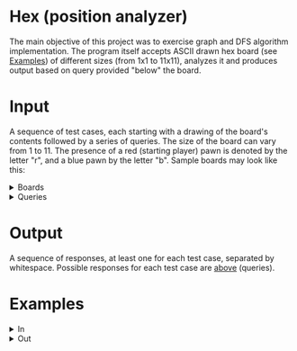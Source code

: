 # Hex (position analyzer)
The main objective of this project was to exercise graph and DFS algorithm implementation.
The program itself accepts ASCII drawn hex board (see [Examples](#Examples)) of different sizes (from 1x1 to 11x11), analyzes it and produces output based on query provided "below" the board.

# Input
A sequence of test cases, each starting with a drawing of the board's contents followed by a series of queries. The size of the board can vary from 1 to 11. The presence of a red (starting player) pawn is denoted by the letter "r", and a blue pawn by the letter "b". Sample boards may look like this: 

<details>

<summary>Boards</summary>

```
 ---
< r >
 ---
```
```
          ---
       --<   >--
    --< b >-<   >--
 --< r >-<   >-<   >--
< b >-< b >-<   >-< r >
 --<   >-< r >-< b >--
    --<   >-< r >--
       --<   >--
          ---
```
```
                               ---
                            --<   >--
                         --<   >-< b >--
                      --<   >-<   >-<   >--
                   --<   >-<   >-<   >-<   >--
                --<   >-<   >-<   >-< b >-< r >--
             --<   >-<   >-<   >-<   >-<   >-< r >--
          --<   >-<   >-<   >-<   >-< r >-<   >-<   >--
       --< b >-< r >-< r >-<   >-<   >-< b >-<   >-< b >--
    --<   >-<   >-<   >-<   >-< r >-<   >-<   >-< b >-<   >--
 --<   >-< b >-< r >-< r >-< r >-< b >-<   >-<   >-<   >-< r >--
< b >-<   >-<   >-<   >-<   >-<   >-< b >-<   >-<   >-<   >-< r >
 --< r >-<   >-< b >-< b >-< b >-<   >-<   >-<   >-< b >-< r >--
    --<   >-< r >-< r >-<   >-< b >-< r >-<   >-<   >-<   >--
       --< r >-< b >-<   >-< r >-<   >-<   >-<   >-<   >--
          --<   >-< r >-<   >-<   >-<   >-<   >-<   >--
             --<   >-< r >-< b >-<   >-< r >-< b >--
                --< r >-< r >-<   >-<   >-< r >--
                   --<   >-<   >-<   >-< b >--
                      --<   >-<   >-<   >--
                         --<   >-<   >--
                            --< b >--
                               ---
```
</details>

<details>
<summary>Queries</summary>

- BOARD_SIZE - a number from the range <1;11> indicating the size of the board.
- PAWNS_NUMBER - a number from the range <0;121> indicating the number of pawns of both players on the board.
- IS_BOARD_CORRECT - a YES/NO response indicating whether the state of the board is correct, in other words, whether the number of pawns of one player is appropriate relative to the number of pawns of the other player.
- IS_GAME_OVER - a YES RED/YES BLUE/NO response indicating whether (and if so, which) player has ended the game, i.e., whether they have connected two edges of the board with an uninterrupted path of their color.
- IS_BOARD_POSSIBLE - a YES/NO response indicating whether the state of  the board is possible. This means that the board is correct and that  achieving such a state did not result in overlooking an earlier win by  one of the players. 
- **(not implemented)** CAN_RED_WIN_IN_N_MOVE_WITH_NAIVE_OPPONENT (...) - a YES/NO response  indicating whether one of the players can end the game in N (where N  belongs to <1;2>) moves when playing against a naive opponent  (making the worst possible moves for themselves). The number of moves N  indicates the number of moves by the player for whom we are considering  victory. Victory must occur in the Nth move, which means that the player  must have the ability to make such a number of moves.  
- **(not implemented)** CAN_RED_WIN_IN_N_MOVE_WITH_PERFECT_OPPONENT (...) - analogous case to  the previous one, with the difference that the player checks whether  they can end the game playing against a perfect opponent (making the  best possible moves for themselves) in N (where N belongs to  <1;2>) moves.

</details>

# Output
A sequence of responses, at least one for each test case, separated by whitespace. Possible responses for each test case are [above](#Input) (queries).

# Examples

<details>
<summary>In</summary>

```

 ---
<   >
 ---
BOARD_SIZE

PAWNS_NUMBER

IS_BOARD_CORRECT

IS_GAME_OVER

IS_BOARD_POSSIBLE

CAN_RED_WIN_IN_1_MOVE_WITH_NAIVE_OPPONENT
CAN_BLUE_WIN_IN_1_MOVE_WITH_NAIVE_OPPONENT
CAN_RED_WIN_IN_2_MOVES_WITH_NAIVE_OPPONENT
CAN_BLUE_WIN_IN_2_MOVES_WITH_NAIVE_OPPONENT

CAN_RED_WIN_IN_1_MOVE_WITH_PERFECT_OPPONENT
CAN_BLUE_WIN_IN_1_MOVE_WITH_PERFECT_OPPONENT
CAN_RED_WIN_IN_2_MOVES_WITH_PERFECT_OPPONENT
CAN_BLUE_WIN_IN_2_MOVES_WITH_PERFECT_OPPONENT

          ---
       --< b >--
    --< r >-< b >--
 --< r >-< r >-< b >--
< b >-< b >-< r >-< b >
 --< r >-< b >-< b >--
    --< r >-< r >--
       --< r >--
          ---

BOARD_SIZE

PAWNS_NUMBER

IS_BOARD_CORRECT

IS_GAME_OVER

IS_BOARD_POSSIBLE

CAN_RED_WIN_IN_1_MOVE_WITH_NAIVE_OPPONENT
CAN_BLUE_WIN_IN_1_MOVE_WITH_NAIVE_OPPONENT
CAN_RED_WIN_IN_2_MOVES_WITH_NAIVE_OPPONENT
CAN_BLUE_WIN_IN_2_MOVES_WITH_NAIVE_OPPONENT

CAN_RED_WIN_IN_1_MOVE_WITH_PERFECT_OPPONENT
CAN_BLUE_WIN_IN_1_MOVE_WITH_PERFECT_OPPONENT
CAN_RED_WIN_IN_2_MOVES_WITH_PERFECT_OPPONENT
CAN_BLUE_WIN_IN_2_MOVES_WITH_PERFECT_OPPONENT

                               ---
                            --<   >--
                         --<   >-<   >--
                      --<   >-<   >-<   >--
                   --< r >-<   >-<   >-< b >--
                --<   >-<   >-<   >-<   >-<   >--
             --<   >-< r >-<   >-<   >-< b >-<   >--
          --<   >-<   >-< r >-<   >-< b >-<   >-<   >--
       --<   >-<   >-<   >-< r >-< b >-<   >-<   >-<   >--
    --<   >-<   >-<   >-<   >-<   >-<   >-<   >-<   >-<   >--
 --<   >-<   >-<   >-<   >-<   >-<   >-<   >-<   >-<   >-<   >--
<   >-<   >-<   >-<   >-<   >-<   >-<   >-<   >-<   >-<   >-<   >
 --<   >-<   >-<   >-<   >-< b >-< r >-<   >-<   >-<   >-<   >--
    --<   >-<   >-<   >-< b >-<   >-<   >-<   >-<   >-<   >--
       --<   >-<   >-<   >-<   >-< r >-<   >-<   >-<   >--
          --<   >-<   >-< b >-<   >-< r >-<   >-<   >--
             --<   >-<   >-<   >-<   >-<   >-<   >--
                --<   >-< b >-<   >-< r >-<   >--
                   --< b >-<   >-<   >-< r >--
                      --<   >-<   >-<   >--
                         --<   >-<   >--
                            --<   >--
                               ---
BOARD_SIZE

PAWNS_NUMBER

IS_BOARD_CORRECT

IS_GAME_OVER

IS_BOARD_POSSIBLE

CAN_RED_WIN_IN_1_MOVE_WITH_NAIVE_OPPONENT
CAN_BLUE_WIN_IN_1_MOVE_WITH_NAIVE_OPPONENT
CAN_RED_WIN_IN_2_MOVES_WITH_NAIVE_OPPONENT
CAN_BLUE_WIN_IN_2_MOVES_WITH_NAIVE_OPPONENT

CAN_RED_WIN_IN_1_MOVE_WITH_PERFECT_OPPONENT
CAN_BLUE_WIN_IN_1_MOVE_WITH_PERFECT_OPPONENT
CAN_RED_WIN_IN_2_MOVES_WITH_PERFECT_OPPONENT
CAN_BLUE_WIN_IN_2_MOVES_WITH_PERFECT_OPPONENT

```
</details>

<details>
  <summary>Out</summary>
  
```
1

0

YES

NO

YES

YES
NO
NO
NO

YES
NO
NO
NO

4

16

YES

YES RED

NO

NO
NO
NO
NO

NO
NO
NO
NO

11

18

YES

NO

YES

NO
NO
YES
YES

NO
NO
YES
NO
```
</details>
